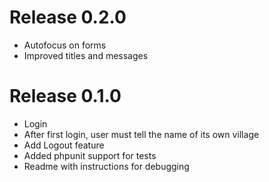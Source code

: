 # Release 0.2.0

 * Autofocus on forms
 * Improved titles and messages

# Release 0.1.0

 * Login
 * After first login, user must tell the name of its own village
 * Add Logout feature
 * Added phpunit support for tests
 * Readme with instructions for debugging
